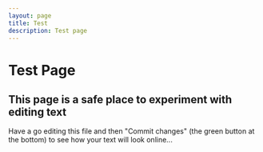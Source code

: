 ```yaml
---
layout: page
title: Test
description: Test page
---
```


Test Page
=========

This page is a safe place to experiment with editing text
-------------------------------
Have a go editing this file and then "Commit changes" (the green button at the bottom) to see how your text will look online...
